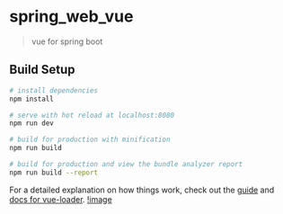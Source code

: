 # spring_web_vue

> vue for spring boot

## Build Setup

``` bash
# install dependencies
npm install

# serve with hot reload at localhost:8080
npm run dev

# build for production with minification
npm run build

# build for production and view the bundle analyzer report
npm run build --report
```

For a detailed explanation on how things work, check out the [guide](http://vuejs-templates.github.io/webpack/) and [docs for vue-loader](http://vuejs.github.io/vue-loader).
[!image](https://github.com/qqchen2593598460/SpringWebVue/blob/master/%E5%BE%AE%E4%BF%A1%E5%9B%BE%E7%89%87_20181101105418.png)
